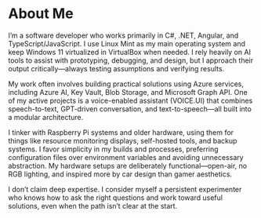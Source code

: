 # About Me

I’m a software developer who works primarily in C#, .NET, Angular, and TypeScript/JavaScript. I use Linux Mint as my main operating system and keep Windows 11 virtualized in VirtualBox when needed. I rely heavily on AI tools to assist with prototyping, debugging, and design, but I approach their output critically—always testing assumptions and verifying results.

My work often involves building practical solutions using Azure services, including Azure AI, Key Vault, Blob Storage, and Microsoft Graph API. One of my active projects is a voice-enabled assistant (VOICE.UI) that combines speech-to-text, GPT-driven conversation, and text-to-speech—all built into a modular architecture.

I tinker with Raspberry Pi systems and older hardware, using them for things like resource monitoring displays, self-hosted tools, and backup systems. I favor simplicity in my builds and processes, preferring configuration files over environment variables and avoiding unnecessary abstraction. My hardware setups are deliberately functional—open-air, no RGB lighting, and inspired more by car design than gamer aesthetics.

I don’t claim deep expertise. I consider myself a persistent experimenter who knows how to ask the right questions and work toward useful solutions, even when the path isn’t clear at the start.
